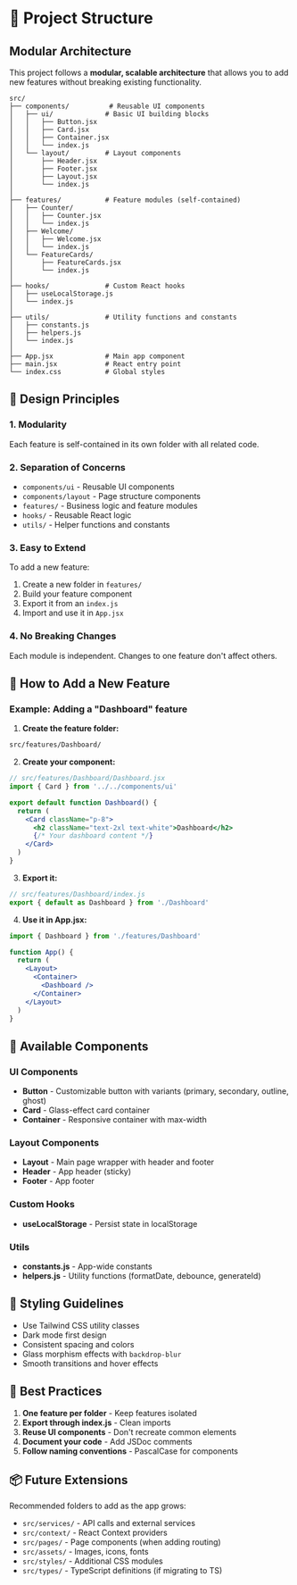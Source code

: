 # 📁 Project Structure

## Modular Architecture

This project follows a **modular, scalable architecture** that allows you to add new features without breaking existing functionality.

```
src/
├── components/          # Reusable UI components
│   ├── ui/             # Basic UI building blocks
│   │   ├── Button.jsx
│   │   ├── Card.jsx
│   │   ├── Container.jsx
│   │   └── index.js
│   └── layout/         # Layout components
│       ├── Header.jsx
│       ├── Footer.jsx
│       ├── Layout.jsx
│       └── index.js
│
├── features/           # Feature modules (self-contained)
│   ├── Counter/
│   │   ├── Counter.jsx
│   │   └── index.js
│   ├── Welcome/
│   │   ├── Welcome.jsx
│   │   └── index.js
│   └── FeatureCards/
│       ├── FeatureCards.jsx
│       └── index.js
│
├── hooks/              # Custom React hooks
│   ├── useLocalStorage.js
│   └── index.js
│
├── utils/              # Utility functions and constants
│   ├── constants.js
│   ├── helpers.js
│   └── index.js
│
├── App.jsx             # Main app component
├── main.jsx            # React entry point
└── index.css           # Global styles
```

## 🎯 Design Principles

### 1. **Modularity**
Each feature is self-contained in its own folder with all related code.

### 2. **Separation of Concerns**
- `components/ui` - Reusable UI components
- `components/layout` - Page structure components
- `features/` - Business logic and feature modules
- `hooks/` - Reusable React logic
- `utils/` - Helper functions and constants

### 3. **Easy to Extend**
To add a new feature:
1. Create a new folder in `features/`
2. Build your feature component
3. Export it from an `index.js`
4. Import and use it in `App.jsx`

### 4. **No Breaking Changes**
Each module is independent. Changes to one feature don't affect others.

## 📝 How to Add a New Feature

### Example: Adding a "Dashboard" feature

1. **Create the feature folder:**
```bash
src/features/Dashboard/
```

2. **Create your component:**
```jsx
// src/features/Dashboard/Dashboard.jsx
import { Card } from '../../components/ui'

export default function Dashboard() {
  return (
    <Card className="p-8">
      <h2 className="text-2xl text-white">Dashboard</h2>
      {/* Your dashboard content */}
    </Card>
  )
}
```

3. **Export it:**
```javascript
// src/features/Dashboard/index.js
export { default as Dashboard } from './Dashboard'
```

4. **Use it in App.jsx:**
```jsx
import { Dashboard } from './features/Dashboard'

function App() {
  return (
    <Layout>
      <Container>
        <Dashboard />
      </Container>
    </Layout>
  )
}
```

## 🔧 Available Components

### UI Components
- **Button** - Customizable button with variants (primary, secondary, outline, ghost)
- **Card** - Glass-effect card container
- **Container** - Responsive container with max-width

### Layout Components
- **Layout** - Main page wrapper with header and footer
- **Header** - App header (sticky)
- **Footer** - App footer

### Custom Hooks
- **useLocalStorage** - Persist state in localStorage

### Utils
- **constants.js** - App-wide constants
- **helpers.js** - Utility functions (formatDate, debounce, generateId)

## 🎨 Styling Guidelines

- Use Tailwind CSS utility classes
- Dark mode first design
- Consistent spacing and colors
- Glass morphism effects with `backdrop-blur`
- Smooth transitions and hover effects

## 🚀 Best Practices

1. **One feature per folder** - Keep features isolated
2. **Export through index.js** - Clean imports
3. **Reuse UI components** - Don't recreate common elements
4. **Document your code** - Add JSDoc comments
5. **Follow naming conventions** - PascalCase for components

## 📦 Future Extensions

Recommended folders to add as the app grows:
- `src/services/` - API calls and external services
- `src/context/` - React Context providers
- `src/pages/` - Page components (when adding routing)
- `src/assets/` - Images, icons, fonts
- `src/styles/` - Additional CSS modules
- `src/types/` - TypeScript definitions (if migrating to TS)


